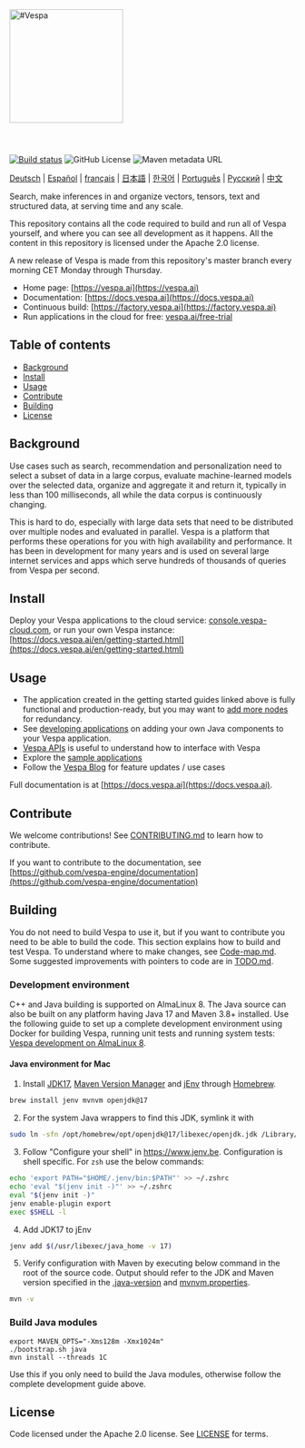 <!-- Copyright Vespa.ai. Licensed under the terms of the Apache 2.0 license. See LICENSE in the project root. -->

<picture>
  <source media="(prefers-color-scheme: dark)" srcset="https://assets.vespa.ai/logos/Vespa-logo-green-RGB.svg">
  <source media="(prefers-color-scheme: light)" srcset="https://assets.vespa.ai/logos/Vespa-logo-dark-RGB.svg">
  <img alt="#Vespa" width="200" src="https://assets.vespa.ai/logos/Vespa-logo-dark-RGB.svg" style="margin-bottom: 25px;">
</picture>
<br/><br/>

[![Build status](https://badge.buildkite.com/34f7cb35b91da4f929794c5fd7aa722fc15ca0224ad240270b.svg)](https://buildkite.com/vespaai/vespa-engine-vespa)
![GitHub License](https://img.shields.io/github/license/vespa-engine/vespa)
![Maven metadata URL](https://img.shields.io/maven-metadata/v?metadataUrl=https%3A%2F%2Frepo1.maven.org%2Fmaven2%2Fcom%2Fyahoo%2Fvespa%2Fparent%2Fmaven-metadata.xml)

<!-- Keep these links. Translations will automatically update with the README. -->
[Deutsch](https://www.readme-i18n.com/vespa-engine/vespa?lang=de) | 
[Español](https://www.readme-i18n.com/vespa-engine/vespa?lang=es) | 
[français](https://www.readme-i18n.com/vespa-engine/vespa?lang=fr) | 
[日本語](https://www.readme-i18n.com/vespa-engine/vespa?lang=ja) | 
[한국어](https://www.readme-i18n.com/vespa-engine/vespa?lang=ko) | 
[Português](https://www.readme-i18n.com/vespa-engine/vespa?lang=pt) | 
[Русский](https://www.readme-i18n.com/vespa-engine/vespa?lang=ru) | 
[中文](https://www.readme-i18n.com/vespa-engine/vespa?lang=zh)


Search, make inferences in and organize vectors, tensors, text and structured data, at serving time and any scale.

This repository contains all the code required to build and run all of Vespa yourself,
and where you can see all development as it happens.
All the content in this repository is licensed under the Apache 2.0 license.

A new release of Vespa is made from this repository's master branch every morning CET Monday through Thursday.

- Home page: [https://vespa.ai](https://vespa.ai)
- Documentation: [https://docs.vespa.ai](https://docs.vespa.ai)
- Continuous build: [https://factory.vespa.ai](https://factory.vespa.ai)
- Run applications in the cloud for free: [vespa.ai/free-trial](https://vespa.ai/free-trial/)

## Table of contents

- [Background](#background)
- [Install](#install)
- [Usage](#usage)
- [Contribute](#contribute)
- [Building](#building)
- [License](#license)

## Background

Use cases such as search, recommendation and personalization need to select a subset of data in a large corpus,
evaluate machine-learned models over the selected data, organize and aggregate it and return it, typically in less
than 100 milliseconds, all while the data corpus is continuously changing.

This is hard to do, especially with large data sets that need to be distributed over multiple nodes and evaluated in
parallel. Vespa is a platform that performs these operations for you with high availability and performance.
It has been in development for many years and is used on several large internet services and apps which serve
hundreds of thousands of queries from Vespa per second.

## Install

Deploy your Vespa applications to the cloud service: [console.vespa-cloud.com](https://console.vespa-cloud.com/),
or run your own Vespa instance: [https://docs.vespa.ai/en/getting-started.html](https://docs.vespa.ai/en/getting-started.html)

## Usage

- The application created in the getting started guides linked above is fully functional and production-ready, but you may want to [add more nodes](https://docs.vespa.ai/en/multinode-systems.html) for redundancy.
- See [developing applications](https://docs.vespa.ai/en/developer-guide.html) on adding your own Java components to your Vespa application.
- [Vespa APIs](https://docs.vespa.ai/en/api.html) is useful to understand how to interface with Vespa
- Explore the [sample applications](https://github.com/vespa-engine/sample-apps/tree/master)
- Follow the [Vespa Blog](https://blog.vespa.ai/) for feature updates / use cases

Full documentation is at [https://docs.vespa.ai](https://docs.vespa.ai).

## Contribute

We welcome contributions! See [CONTRIBUTING.md](CONTRIBUTING.md) to learn how to contribute.

If you want to contribute to the documentation, see
[https://github.com/vespa-engine/documentation](https://github.com/vespa-engine/documentation)

## Building

You do not need to build Vespa to use it, but if you want to contribute you need to be able to build the code.
This section explains how to build and test Vespa. To understand where to make changes, see [Code-map.md](Code-map.md).
Some suggested improvements with pointers to code are in [TODO.md](TODO.md).

### Development environment

C++ and Java building is supported on AlmaLinux 8.
The Java source can also be built on any platform having Java 17 and Maven 3.8+ installed.
Use the following guide to set up a complete development environment using Docker
for building Vespa, running unit tests and running system tests:
[Vespa development on AlmaLinux 8](https://github.com/vespa-engine/docker-image-dev#vespa-development-on-almalinux-8).

#### Java environment for Mac
1. Install [JDK17](https://openjdk.org/projects/jdk/17/), 
   [Maven Version Manager](https://bitbucket.org/mjensen/mvnvm/src/master/) and [jEnv](https://www.jenv.be)
   through [Homebrew](https://brew.sh/).
```sh
brew install jenv mvnvm openjdk@17
```

2. For the system Java wrappers to find this JDK, symlink it with
```sh
sudo ln -sfn /opt/homebrew/opt/openjdk@17/libexec/openjdk.jdk /Library/Java/JavaVirtualMachines/openjdk-17.jdk
```

3. Follow "Configure your shell" in https://www.jenv.be. Configuration is shell specific. For `zsh` use the below commands:
```sh
echo 'export PATH="$HOME/.jenv/bin:$PATH"' >> ~/.zshrc
echo 'eval "$(jenv init -)"' >> ~/.zshrc
eval "$(jenv init -)"
jenv enable-plugin export
exec $SHELL -l
```

4. Add JDK17 to jEnv
```sh
jenv add $(/usr/libexec/java_home -v 17)
```

5. Verify configuration with Maven by executing below command in the root of the source code.
   Output should refer to the JDK and Maven version specified in the [.java-version](.java-version) and [mvnvm.properties](mvnvm.properties).
```sh
mvn -v
```

### Build Java modules

    export MAVEN_OPTS="-Xms128m -Xmx1024m"
    ./bootstrap.sh java
    mvn install --threads 1C

Use this if you only need to build the Java modules, otherwise follow the complete development guide above.

## License

Code licensed under the Apache 2.0 license. See [LICENSE](LICENSE) for terms.
